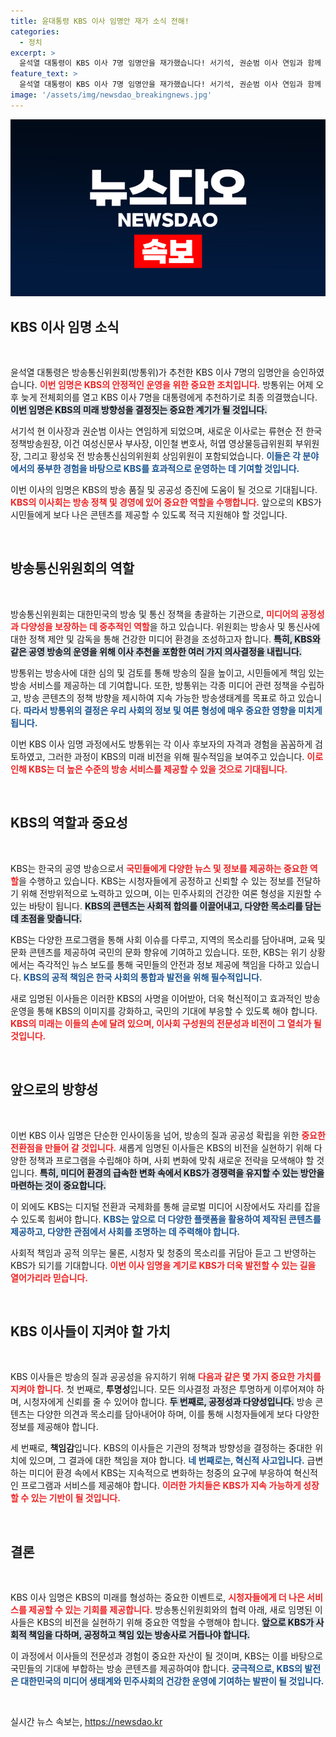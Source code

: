 ```yaml
---
title: 윤대통령 KBS 이사 임명안 재가 소식 전해!
categories:
  - 정치
excerpt: >
  윤석열 대통령이 KBS 이사 7명 임명안을 재가했습니다! 서기석, 권순범 이사 연임과 함께 새로운 인물들이 KBS의 미래를 바꿀지 주목됩니다. 클릭해서 자세히 알아보세요!
feature_text: >
  윤석열 대통령이 KBS 이사 7명 임명안을 재가했습니다! 서기석, 권순범 이사 연임과 함께 새로운 인물들이 KBS의 미래를 바꿀지 주목됩니다. 클릭해서 자세히 알아보세요!
image: '/assets/img/newsdao_breakingnews.jpg'
---
```


<p><img src="/assets/img/newsdao_breakingnews.jpg" alt="implanttips 속보" /></p>

<h2 data-ke-size="size26">KBS 이사 임명 소식</h2>

<p data-ke-size="size16">&nbsp;</p>

<p>윤석열 대통령은 방송통신위원회(방통위)가 추천한 KBS 이사 7명의 임명안을 승인하였습니다. <b><span style="color: #ee2323;">이번 임명은 KBS의 안정적인 운영을 위한 중요한 조치입니다.</span></b> 방통위는 어제 오후 늦게 전체회의를 열고 KBS 이사 7명을 대통령에게 추천하기로 최종 의결했습니다. <b><span style="background-color: #21538527;">이번 임명은 KBS의 미래 방향성을 결정짓는 중요한 계기가 될 것입니다.</span></b> </p>

<p>서기석 현 이사장과 권순범 이사는 연임하게 되었으며, 새로운 이사로는 류현순 전 한국정책방송원장, 이건 여성신문사 부사장, 이인철 변호사, 허엽 영상물등급위원회 부위원장, 그리고 황성욱 전 방송통신심의위원회 상임위원이 포함되었습니다. <b><span style="color: #1a5490;">이들은 각 분야에서의 풍부한 경험을 바탕으로 KBS를 효과적으로 운영하는 데 기여할 것입니다.</span></b> </p>

<p>이번 이사의 임명은 KBS의 방송 품질 및 공공성 증진에 도움이 될 것으로 기대됩니다. <b><span style="color: #ee2323;">KBS의 이사회는 방송 정책 및 경영에 있어 중요한 역할을 수행합니다.</span></b> 앞으로의 KBS가 시민들에게 보다 나은 콘텐츠를 제공할 수 있도록 적극 지원해야 할 것입니다.</p>

<p data-ke-size="size16">&nbsp;</p>

<h2 data-ke-size="size26">방송통신위원회의 역할</h2>

<p data-ke-size="size16">&nbsp;</p>

<p>방송통신위원회는 대한민국의 방송 및 통신 정책을 총괄하는 기관으로, <b><span style="color: #ee2323;">미디어의 공정성과 다양성을 보장하는 데 중추적인 역할</span></b>을 하고 있습니다. 위원회는 방송사 및 통신사에 대한 정책 제안 및 감독을 통해 건강한 미디어 환경을 조성하고자 합니다. <b><span style="background-color: #21538527;">특히, KBS와 같은 공영 방송의 운영을 위해 이사 추천을 포함한 여러 가지 의사결정을 내립니다.</span></b> </p>

<p>방통위는 방송사에 대한 심의 및 검토를 통해 방송의 질을 높이고, 시민들에게 책임 있는 방송 서비스를 제공하는 데 기여합니다. 또한, 방통위는 각종 미디어 관련 정책을 수립하고, 방송 콘텐츠의 정책 방향을 제시하여 지속 가능한 방송생태계를 목표로 하고 있습니다. <b><span style="color: #1a5490;">따라서 방통위의 결정은 우리 사회의 정보 및 여론 형성에 매우 중요한 영향을 미치게 됩니다.</span></b> </p>

<p>이번 KBS 이사 임명 과정에서도 방통위는 각 이사 후보자의 자격과 경험을 꼼꼼하게 검토하였고, 그러한 과정이 KBS의 미래 비전을 위해 필수적임을 보여주고 있습니다. <b><span style="color: #ee2323;">이로 인해 KBS는 더 높은 수준의 방송 서비스를 제공할 수 있을 것으로 기대됩니다.</span></b></p>

<p data-ke-size="size16">&nbsp;</p>

<h2 data-ke-size="size26">KBS의 역할과 중요성</h2>

<p data-ke-size="size16">&nbsp;</p>

<p>KBS는 한국의 공영 방송으로서 <b><span style="color: #ee2323;">국민들에게 다양한 뉴스 및 정보를 제공하는 중요한 역할</span></b>을 수행하고 있습니다. KBS는 시청자들에게 공정하고 신뢰할 수 있는 정보를 전달하기 위해 전방위적으로 노력하고 있으며, 이는 민주사회의 건강한 여론 형성을 지원할 수 있는 바탕이 됩니다. <b><span style="background-color: #21538527;">KBS의 콘텐츠는 사회적 합의를 이끌어내고, 다양한 목소리를 담는 데 초점을 맞춥니다.</span></b> </p>

<p>KBS는 다양한 프로그램을 통해 사회 이슈를 다루고, 지역의 목소리를 담아내며, 교육 및 문화 콘텐츠를 제공하여 국민의 문화 향유에 기여하고 있습니다. 또한, KBS는 위기 상황에서는 즉각적인 뉴스 보도를 통해 국민들의 안전과 정보 제공에 책임을 다하고 있습니다. <b><span style="color: #1a5490;">KBS의 공적 책임은 한국 사회의 통합과 발전을 위해 필수적입니다.</span></b> </p>

<p>새로 임명된 이사들은 이러한 KBS의 사명을 이어받아, 더욱 혁신적이고 효과적인 방송 운영을 통해 KBS의 이미지를 강화하고, 국민의 기대에 부응할 수 있도록 해야 합니다. <b><span style="color: #ee2323;">KBS의 미래는 이들의 손에 달려 있으며, 이사회 구성원의 전문성과 비전이 그 열쇠가 될 것입니다.</span></b></p>

<p data-ke-size="size16">&nbsp;</p>

<h2 data-ke-size="size26">앞으로의 방향성</h2>

<p data-ke-size="size16">&nbsp;</p>

<p>이번 KBS 이사 임명은 단순한 인사이동을 넘어, 방송의 질과 공공성 확립을 위한 <b><span style="color: #ee2323;">중요한 전환점을 만들어 갈 것입니다.</span></b> 새롭게 임명된 이사들은 KBS의 비전을 실현하기 위해 다양한 정책과 프로그램을 수립해야 하며, 사회 변화에 맞춰 새로운 전략을 모색해야 할 것입니다. <b><span style="background-color: #21538527;">특히, 미디어 환경의 급속한 변화 속에서 KBS가 경쟁력을 유지할 수 있는 방안을 마련하는 것이 중요합니다.</span></b> </p>

<p>이 외에도 KBS는 디지털 전환과 국제화를 통해 글로벌 미디어 시장에서도 자리를 잡을 수 있도록 힘써야 합니다. <b><span style="color: #1a5490;">KBS는 앞으로 더 다양한 플랫폼을 활용하여 제작된 콘텐츠를 제공하고, 다양한 관점에서 사회를 조명하는 데 주력해야 합니다.</span></b> </p>

<p>사회적 책임과 공적 의무는 물론, 시청자 및 청중의 목소리를 귀담아 듣고 그 반영하는 KBS가 되기를 기대합니다. <b><span style="color: #ee2323;">이번 이사 임명을 계기로 KBS가 더욱 발전할 수 있는 길을 열어가리라 믿습니다.</span></b></p>

<p data-ke-size="size16">&nbsp;</p>

<h2 data-ke-size="size26">KBS 이사들이 지켜야 할 가치</h2>

<p data-ke-size="size16">&nbsp;</p>

<p>KBS 이사들은 방송의 질과 공공성을 유지하기 위해 <b><span style="color: #ee2323;">다음과 같은 몇 가지 중요한 가치를 지켜야 합니다.</span></b> 첫 번째로, <b>투명성</b>입니다. 모든 의사결정 과정은 투명하게 이루어져야 하며, 시청자에게 신뢰를 줄 수 있어야 합니다. <b><span style="background-color: #21538527;">두 번째로, 공정성과 다양성입니다.</span></b> 방송 콘텐츠는 다양한 의견과 목소리를 담아내어야 하며, 이를 통해 시청자들에게 보다 다양한 정보를 제공해야 합니다.</p>

<p>세 번째로, <b>책임감</b>입니다. KBS의 이사들은 기관의 정책과 방향성을 결정하는 중대한 위치에 있으며, 그 결과에 대한 책임을 져야 합니다. <b><span style="color: #1a5490;">네 번째로는, 혁신적 사고입니다.</span></b> 급변하는 미디어 환경 속에서 KBS는 지속적으로 변화하는 청중의 요구에 부응하여 혁신적인 프로그램과 서비스를 제공해야 합니다. <b><span style="color: #ee2323;">이러한 가치들은 KBS가 지속 가능하게 성장할 수 있는 기반이 될 것입니다.</span></b></p>

<p data-ke-size="size16">&nbsp;</p>

<h2 data-ke-size="size26">결론</h2>

<p data-ke-size="size16">&nbsp;</p>

<p>KBS 이사 임명은 KBS의 미래를 형성하는 중요한 이벤트로, <b><span style="color: #ee2323;">시청자들에게 더 나은 서비스를 제공할 수 있는 기회를 제공합니다.</span></b> 방송통신위원회와의 협력 아래, 새로 임명된 이사들은 KBS의 비전을 실현하기 위해 중요한 역할을 수행해야 합니다. <b><span style="background-color: #21538527;">앞으로 KBS가 사회적 책임을 다하며, 공정하고 책임 있는 방송사로 거듭나야 합니다.</span></b> </p>

<p>이 과정에서 이사들의 전문성과 경험이 중요한 자산이 될 것이며, KBS는 이를 바탕으로 국민들의 기대에 부합하는 방송 콘텐츠를 제공하여야 합니다. <b><span style="color: #1a5490;">궁극적으로, KBS의 발전은 대한민국의 미디어 생태계와 민주사회의 건강한 운영에 기여하는 발판이 될 것입니다.</span></b></p>

<p data-ke-size="size16">&nbsp;</p>
실시간 뉴스 속보는, <a href="https://newsdao.kr" rel="dofollow">https://newsdao.kr</a>



